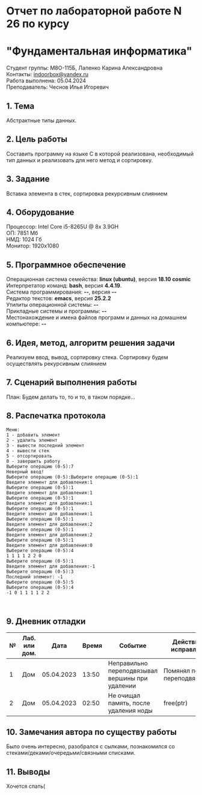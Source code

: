 # Отчет по лабораторной работе N 26 по курсу
# "Фундаментальная информатика"

Студент группы: M8О-115Б, Лапенко Карина Александровна\
Контакты: indoorbox@yandex.ru \
Работа выполнена: 05.04.2024\
Преподаватель: Чеснов Илья Игоревич

## 1. Тема

Абстрактные типы данных.

## 2. Цель работы

Составить программу на языке C в которой реализована, необходимый тип данных и реализовать для него метод и сортировку.

## 3. Задание

Вставка элемента в стек, сортировка рекурсивным слиянием

## 4. Оборудование

Процессор: Intel Core i5-8265U @ 8x 3.9GH\
ОП: 7851 Мб\
НМД: 1024 Гб\
Монитор: 1920x1080

## 5. Программное обеспечение

Операционная система семейства: **linux (ubuntu)**, версия **18.10 cosmic**\
Интерпретатор команд: **bash**, версия **4.4.19**.\
Система программирования: **--**, версия **--**\
Редактор текстов: **emacs**, версия **25.2.2**\
Утилиты операционной системы: **--**\
Прикладные системы и программы: **--**\
Местонахождение и имена файлов программ и данных на домашнем компьютере: **--**

## 6. Идея, метод, алгоритм решения задачи

Реализуем ввод, вывод, сортировку стека. Сортировку будем осуществлять рекурсивным слиянием

## 7. Сценарий выполнения работы

План:
Будем делать то, то и то, в таком порядке...

## 8. Распечатка протокола

```
Меню:
1 - добавить элемент
2 - удалить элемент
3 - вывести последний элемент
4 - вывести стек
5 - отсортировать
0 - завершить работу
Выберите операцию (0-5):7
Неверный ввод!
Выберите операцию (0-5):Выберите операцию (0-5):1
Введите элемент для добавления:1
Выберите операцию (0-5):1
Введите элемент для добавления:1
Выберите операцию (0-5):1
Введите элемент для добавления:1
Выберите операцию (0-5):1
Введите элемент для добавления:1
Выберите операцию (0-5):1
Введите элемент для добавления:2
Выберите операцию (0-5):1
Введите элемент для добавления:2
Выберите операцию (0-5):1
Введите элемент для добавления:0
Выберите операцию (0-5):4
1 1 1 1 2 2 0
Выберите операцию (0-5):1
Введите элемент для добавления:-1
Выберите операцию (0-5):3
Последний элемент: -1
Выберите операцию (0-5):5
Выберите операцию (0-5):4
-1 0 1 1 1 1 2 2



```

## 9. Дневник отладки

| № | Лаб. или дом. | Дата       | Время     | Событие                  | Действие по исправлению | Примечание  |
|---|---------------|------------|-----------|--------------------------|-------------------------|-------------|
|1  | Дом           | 05.04.2023 | 13:50     | Неправильно переподвязывал вершины при удалении    | Помянял порядок переподвязывания     | Частая ошибка|
|2  | Дом           | 05.04.2023 | 02:50     | Не очищал память, после удаления ноды | free(ptr)  | Забыл |

## 10. Замечания автора по существу работы

Было очень интересно, разобрался с сылками, познакомился со стеками/деками/очередьми/связными списками.

## 11. Выводы

Хочется спать(

